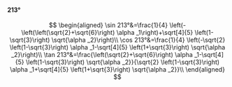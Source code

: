 #### 213°

$$
\begin{aligned}
\sin 213°&=\frac{1}{4} \left(-\left(\left(\sqrt{2}+\sqrt{6}\right) \alpha _1\right)+\sqrt[4]{5} \left(1-\sqrt{3}\right) \sqrt{\alpha _2}\right)\\
\cos 213°&=\frac{1}{4} \left(-\sqrt{2} \left(1-\sqrt{3}\right) \alpha _1-\sqrt[4]{5} \left(1+\sqrt{3}\right) \sqrt{\alpha _2}\right)\\
\tan 213°&=\frac{\left(\sqrt{2}+\sqrt{6}\right) \alpha _1-\sqrt[4]{5} \left(1-\sqrt{3}\right) \sqrt{\alpha _2}}{\sqrt{2} \left(1-\sqrt{3}\right) \alpha _1+\sqrt[4]{5}
\left(1+\sqrt{3}\right) \sqrt{\alpha _2}}\\
\end{aligned}
$$

